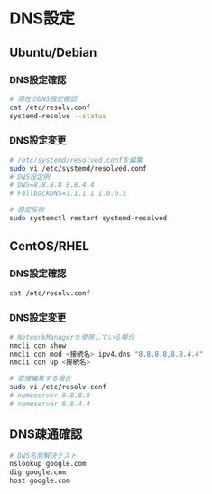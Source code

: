 # DNS設定

## Ubuntu/Debian

### DNS設定確認
```bash
# 現在のDNS設定確認
cat /etc/resolv.conf
systemd-resolve --status
```

### DNS設定変更
```bash
# /etc/systemd/resolved.confを編集
sudo vi /etc/systemd/resolved.conf
# DNS設定例
# DNS=8.8.8.8 8.8.4.4
# FallbackDNS=1.1.1.1 1.0.0.1

# 設定反映
sudo systemctl restart systemd-resolved
```

## CentOS/RHEL

### DNS設定確認
```bash
cat /etc/resolv.conf
```

### DNS設定変更
```bash
# NetworkManagerを使用している場合
nmcli con show
nmcli con mod <接続名> ipv4.dns "8.8.8.8,8.8.4.4"
nmcli con up <接続名>

# 直接編集する場合
sudo vi /etc/resolv.conf
# nameserver 8.8.8.8
# nameserver 8.8.4.4
```

## DNS疎通確認
```bash
# DNS名前解決テスト
nslookup google.com
dig google.com
host google.com
```
